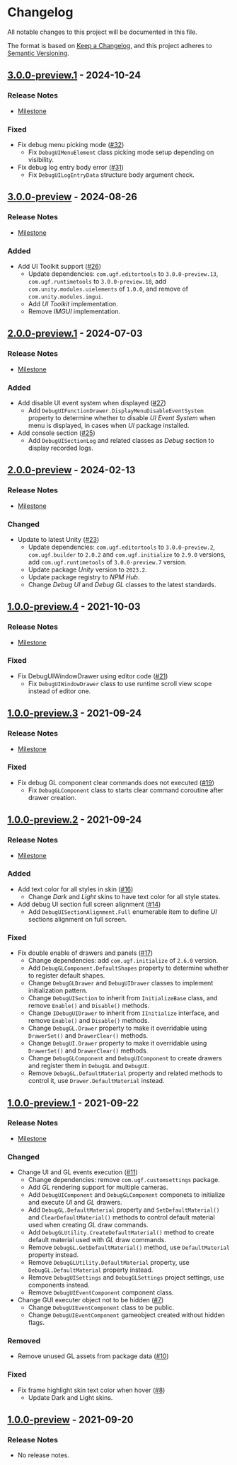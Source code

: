 # Changelog

All notable changes to this project will be documented in this file.

The format is based on [Keep a Changelog](https://keepachangelog.com/en/1.0.0/),
and this project adheres to [Semantic Versioning](https://semver.org/spec/v2.0.0.html).

## [3.0.0-preview.1](https://github.com/unity-game-framework/ugf-debugtools/releases/tag/3.0.0-preview.1) - 2024-10-24  

### Release Notes

- [Milestone](https://github.com/unity-game-framework/ugf-debugtools/milestone/8?closed=1)  
    

### Fixed

- Fix debug menu picking mode ([#32](https://github.com/unity-game-framework/ugf-debugtools/issues/32))  
    - Fix `DebugUIMenuElement` class picking mode setup depending on visibility.
- Fix debug log entry body error ([#31](https://github.com/unity-game-framework/ugf-debugtools/issues/31))  
    - Fix `DebugUILogEntryData` structure body argument check.

## [3.0.0-preview](https://github.com/unity-game-framework/ugf-debugtools/releases/tag/3.0.0-preview) - 2024-08-26  

### Release Notes

- [Milestone](https://github.com/unity-game-framework/ugf-debugtools/milestone/7?closed=1)  
    

### Added

- Add UI Toolkit support ([#26](https://github.com/unity-game-framework/ugf-debugtools/issues/26))  
    - Update dependencies: `com.ugf.editortools` to `3.0.0-preview.13`, `com.ugf.runtimetools` to `3.0.0-preview.18`, add `com.unity.modules.uielements` of `1.0.0`, and remove of `com.unity.modules.imgui`.
    - Add _UI Toolkit_ implementation.
    - Remove _IMGUI_ implementation.

## [2.0.0-preview.1](https://github.com/unity-game-framework/ugf-debugtools/releases/tag/2.0.0-preview.1) - 2024-07-03  

### Release Notes

- [Milestone](https://github.com/unity-game-framework/ugf-debugtools/milestone/6?closed=1)  
    

### Added

- Add disable UI event system when displayed ([#27](https://github.com/unity-game-framework/ugf-debugtools/issues/27))  
    - Add `DebugUIFunctionDrawer.DisplayMenuDisableEventSystem` property to determine whether to disable _UI Event System_ when menu is displayed, in cases when _UI_ package installed.
- Add console section ([#25](https://github.com/unity-game-framework/ugf-debugtools/issues/25))  
    - Add `DebugUISectionLog` and related classes as _Debug_ section to display recorded logs.

## [2.0.0-preview](https://github.com/unity-game-framework/ugf-debugtools/releases/tag/2.0.0-preview) - 2024-02-13  

### Release Notes

- [Milestone](https://github.com/unity-game-framework/ugf-debugtools/milestone/5?closed=1)  
    

### Changed

- Update to latest Unity ([#23](https://github.com/unity-game-framework/ugf-debugtools/issues/23))  
    - Update dependencies: `com.ugf.editortools` to `3.0.0-preview.2`, `com.ugf.builder` to `2.0.2` and `com.ugf.initialize` to `2.9.0` versions, add `com.ugf.runtimetools` of `3.0.0-preview.7` version.
    - Update package _Unity_ version to `2023.2`.
    - Update package registry to _NPM Hub_.
    - Change _Debug UI_ and _Debug GL_ classes to the latest standards.

## [1.0.0-preview.4](https://github.com/unity-game-framework/ugf-debugtools/releases/tag/1.0.0-preview.4) - 2021-10-03  

### Release Notes

- [Milestone](https://github.com/unity-game-framework/ugf-debugtools/milestone/4?closed=1)  
    

### Fixed

- Fix DebugUIWindowDrawer using editor code ([#21](https://github.com/unity-game-framework/ugf-debugtools/pull/21))  
    - Fix `DebugUIWindowDrawer` class to use runtime scroll view scope instead of editor one.

## [1.0.0-preview.3](https://github.com/unity-game-framework/ugf-debugtools/releases/tag/1.0.0-preview.3) - 2021-09-24  

### Release Notes

- [Milestone](https://github.com/unity-game-framework/ugf-debugtools/milestone/3?closed=1)  
    

### Fixed

- Fix debug GL component clear commands does not executed ([#19](https://github.com/unity-game-framework/ugf-debugtools/pull/19))  
    - Fix `DebugGLComponent` class to starts clear command coroutine after drawer creation.

## [1.0.0-preview.2](https://github.com/unity-game-framework/ugf-debugtools/releases/tag/1.0.0-preview.2) - 2021-09-24  

### Release Notes

- [Milestone](https://github.com/unity-game-framework/ugf-debugtools/milestone/2?closed=1)  
    

### Added

- Add text color for all styles in skin ([#16](https://github.com/unity-game-framework/ugf-debugtools/pull/16))  
    - Change _Dark_ and _Light_ skins to have text color for all style states.
- Add debug UI section full screen alignment ([#14](https://github.com/unity-game-framework/ugf-debugtools/pull/14))  
    - Add `DebugUISectionAlignment.Full` enumerable item to define _UI_ sections alignment on full screen.

### Fixed

- Fix double enable of drawers and panels ([#17](https://github.com/unity-game-framework/ugf-debugtools/pull/17))  
    - Change dependencies: add `com.ugf.initialize` of `2.6.0` version.
    - Add `DebugGLComponent.DefaultShapes` property to determine whether to register default shapes.
    - Change `DebugGLDrawer` and `DebugUIDrawer` classes to implement initialization pattern.
    - Change `DebugUISection` to inherit from `InitializeBase` class, and remove `Enable()` and `Disable()` methods.
    - Change `IDebugUIDrawer` to inherit from `IInitialize` interface, and remove `Enable()` and `Disable()` methods.
    - Change `DebugGL.Drawer` property to make it overridable using `DrawerSet()` and `DrawerClear()` methods.
    - Change `DebugUI.Drawer` property to make it overridable using `DrawerSet()` and `DrawerClear()` methods.
    - Change `DebugGLComponent` and `DebugUIComponent` to create drawers and register them in `DebugGL` and `DebugUI`.
    - Remove `DebugGL.DefaultMaterial` property and related methods to control it, use `Drawer.DefaultMaterial` instead.

## [1.0.0-preview.1](https://github.com/unity-game-framework/ugf-debugtools/releases/tag/1.0.0-preview.1) - 2021-09-22  

### Release Notes

- [Milestone](https://github.com/unity-game-framework/ugf-debugtools/milestone/1?closed=1)  
    

### Changed

- Change UI and GL events execution ([#11](https://github.com/unity-game-framework/ugf-debugtools/pull/11))  
    - Change dependencies: remove `com.ugf.customsettings` package.
    - Add _GL_ rendering support for multiple cameras.
    - Add `DebugUIComponent` and `DebugGLComponent` componets to initialize and execute _UI_ and _GL_ drawers.
    - Add `DebugGL.DefaultMaterial` property and `SetDefaultMaterial()` and `ClearDefaultMaterial()` methods to control default material used when creating _GL_ draw commands.
    - Add `DebugGLUtility.CreateDefaultMaterial()` method to create default material used with _GL_ draw commands.
    - Remove `DebugGL.GetDefaultMaterial()` method, use `DefaultMaterial` property instead.
    - Remove `DebugGLUtility.DefaultMaterial` property, use `DebugGL.DefaultMaterial` property instead.
    - Remove `DebugUISettings` and `DebugGLSettings` project settings, use components instead.
    - Remove `DebugUIEventComponent` component class.
- Change GUI executer object not to be hidden ([#7](https://github.com/unity-game-framework/ugf-debugtools/pull/7))  
    - Change `DebugUIEventComponent` class to be public.
    - Change `DebugUIEventComponent` gameobject created without hidden flags.

### Removed

- Remove unused GL assets from package data ([#10](https://github.com/unity-game-framework/ugf-debugtools/pull/10))  

### Fixed

- Fix frame highlight skin text color when hover ([#8](https://github.com/unity-game-framework/ugf-debugtools/pull/8))  
    - Update Dark and Light skins.

## [1.0.0-preview](https://github.com/unity-game-framework/ugf-debugtools/releases/tag/1.0.0-preview) - 2021-09-20  

### Release Notes

- No release notes.


